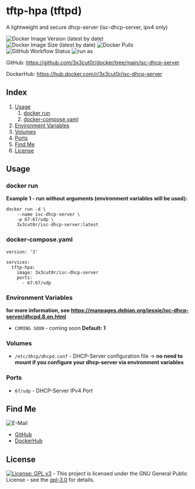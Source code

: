 # tftp-hpa (tftpd)

A lightweight and secure dhcp-server (isc-dhcp-server, ipv4 only)

![Docker Image Version (latest by date)](https://img.shields.io/docker/v/3x3cut0r/isc-dhcp-server)
![Docker Image Size (latest by date)](https://img.shields.io/docker/image-size/3x3cut0r/isc-dhcp-server)
![Docker Pulls](https://img.shields.io/docker/pulls/3x3cut0r/isc-dhcp-server)
![GitHub Workflow Status](https://img.shields.io/github/workflow/status/3x3cut0r/docker/build%20isc-dhcp-server)
![run as](https://img.shields.io/badge/run%20as-non--root-red)

GitHub: https://github.com/3x3cut0r/docker/tree/main/isc-dhcp-server

DockerHub: https://hub.docker.com/r/3x3cut0r/isc-dhcp-server

## Index

1. [Usage](#usage)
    1. [docker run](#dockerrun)
    2. [docker-compose.yaml](#dockercompose)
2. [Environment Variables](#environment-variables)
3. [Volumes](#volumes)
4. [Ports](#ports)
5. [Find Me](#findme)
6. [License](#license)

## Usage <a name="usage"></a>

### docker run <a name="dockerrun"></a>

**Example 1 - run without arguments (environment variables will be used):**  
```shell
docker run -d \
    --name isc-dhcp-server \
    -p 67:67/udp \
    3x3cut0r/isc-dhcp-server:latest
```

### docker-compose.yaml <a name="docker-compose"></a>

```shell
version: '3'

services:
  tftp-hpa:
    image: 3x3cut0r/isc-dhcp-server
    ports:
      - 67:67/udp
```

### Environment Variables <a name="environment-variables"></a>
**for more information, see https://manpages.debian.org/jessie/isc-dhcp-server/dhcpd.8.en.html**

* `COMING SOON` - coming soon **Default: 1**

### Volumes <a name="volumes"></a>

* `/etc/dhcp/dhcpd.conf` - DHCP-Server configuration file -> **no need to mount if you configure your dhcp-server via environment variables**

### Ports <a name="ports"></a>

* `67/udp` - DHCP-Server IPv4 Port

## Find Me <a name="findme"></a>

![E-Mail](https://img.shields.io/badge/E--Mail-executor55%40gmx.de-red)
* [GitHub](https://github.com/3x3cut0r)
* [DockerHub](https://hub.docker.com/u/3x3cut0r)

## License <a name="license"></a>

[![License: GPL v3](https://img.shields.io/badge/License-GPLv3-blue.svg)](https://www.gnu.org/licenses/gpl-3.0) - This project is licensed under the GNU General Public License - see the [gpl-3.0](https://www.gnu.org/licenses/gpl-3.0.en.html) for details.

